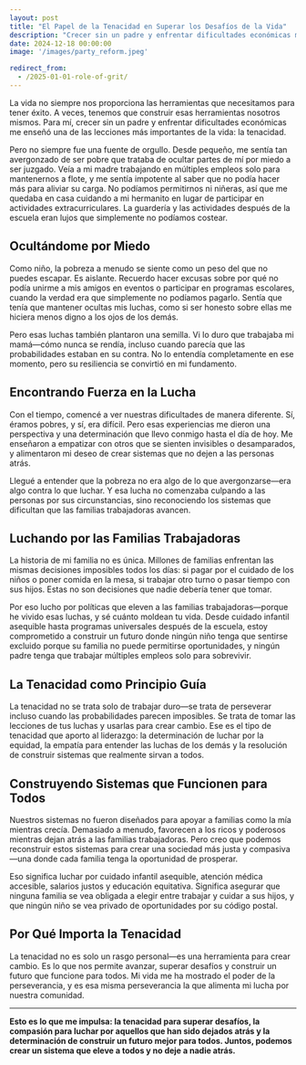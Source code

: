```yaml
---
layout: post
title: "El Papel de la Tenacidad en Superar los Desafíos de la Vida"
description: "Crecer sin un padre y enfrentar dificultades económicas me enseñó tenacidad. Es esta perseverancia la que me impulsa a luchar por las familias trabajadoras y asegurar que nadie se quede atrás por los sistemas que están destinados a servirnos."
date: 2024-12-18 00:00:00
image: '/images/party_reform.jpeg'

redirect_from:
  - /2025-01-01-role-of-grit/
---
```


La vida no siempre nos proporciona las herramientas que necesitamos para tener éxito. A veces, tenemos que construir esas herramientas nosotros mismos. Para mí, crecer sin un padre y enfrentar dificultades económicas me enseñó una de las lecciones más importantes de la vida: la tenacidad.

Pero no siempre fue una fuente de orgullo. Desde pequeño, me sentía tan avergonzado de ser pobre que trataba de ocultar partes de mí por miedo a ser juzgado. Veía a mi madre trabajando en múltiples empleos solo para mantenernos a flote, y me sentía impotente al saber que no podía hacer más para aliviar su carga. No podíamos permitirnos ni niñeras, así que me quedaba en casa cuidando a mi hermanito en lugar de participar en actividades extracurriculares. La guardería y las actividades después de la escuela eran lujos que simplemente no podíamos costear.

## Ocultándome por Miedo

Como niño, la pobreza a menudo se siente como un peso del que no puedes escapar. Es aislante. Recuerdo hacer excusas sobre por qué no podía unirme a mis amigos en eventos o participar en programas escolares, cuando la verdad era que simplemente no podíamos pagarlo. Sentía que tenía que mantener ocultas mis luchas, como si ser honesto sobre ellas me hiciera menos digno a los ojos de los demás.

Pero esas luchas también plantaron una semilla. Vi lo duro que trabajaba mi mamá—cómo nunca se rendía, incluso cuando parecía que las probabilidades estaban en su contra. No lo entendía completamente en ese momento, pero su resiliencia se convirtió en mi fundamento.

## Encontrando Fuerza en la Lucha

Con el tiempo, comencé a ver nuestras dificultades de manera diferente. Sí, éramos pobres, y sí, era difícil. Pero esas experiencias me dieron una perspectiva y una determinación que llevo conmigo hasta el día de hoy. Me enseñaron a empatizar con otros que se sienten invisibles o desamparados, y alimentaron mi deseo de crear sistemas que no dejen a las personas atrás.

Llegué a entender que la pobreza no era algo de lo que avergonzarse—era algo contra lo que luchar. Y esa lucha no comenzaba culpando a las personas por sus circunstancias, sino reconociendo los sistemas que dificultan que las familias trabajadoras avancen.

## Luchando por las Familias Trabajadoras

La historia de mi familia no es única. Millones de familias enfrentan las mismas decisiones imposibles todos los días: si pagar por el cuidado de los niños o poner comida en la mesa, si trabajar otro turno o pasar tiempo con sus hijos. Estas no son decisiones que nadie debería tener que tomar.

Por eso lucho por políticas que eleven a las familias trabajadoras—porque he vivido esas luchas, y sé cuánto moldean tu vida. Desde cuidado infantil asequible hasta programas universales después de la escuela, estoy comprometido a construir un futuro donde ningún niño tenga que sentirse excluido porque su familia no puede permitirse oportunidades, y ningún padre tenga que trabajar múltiples empleos solo para sobrevivir.

## La Tenacidad como Principio Guía

La tenacidad no se trata solo de trabajar duro—se trata de perseverar incluso cuando las probabilidades parecen imposibles. Se trata de tomar las lecciones de tus luchas y usarlas para crear cambio. Ese es el tipo de tenacidad que aporto al liderazgo: la determinación de luchar por la equidad, la empatía para entender las luchas de los demás y la resolución de construir sistemas que realmente sirvan a todos.

## Construyendo Sistemas que Funcionen para Todos

Nuestros sistemas no fueron diseñados para apoyar a familias como la mía mientras crecía. Demasiado a menudo, favorecen a los ricos y poderosos mientras dejan atrás a las familias trabajadoras. Pero creo que podemos reconstruir estos sistemas para crear una sociedad más justa y compasiva—una donde cada familia tenga la oportunidad de prosperar.

Eso significa luchar por cuidado infantil asequible, atención médica accesible, salarios justos y educación equitativa. Significa asegurar que ninguna familia se vea obligada a elegir entre trabajar y cuidar a sus hijos, y que ningún niño se vea privado de oportunidades por su código postal.

## Por Qué Importa la Tenacidad

La tenacidad no es solo un rasgo personal—es una herramienta para crear cambio. Es lo que nos permite avanzar, superar desafíos y construir un futuro que funcione para todos. Mi vida me ha mostrado el poder de la perseverancia, y es esa misma perseverancia la que alimenta mi lucha por nuestra comunidad.

---

**Esto es lo que me impulsa: la tenacidad para superar desafíos, la compasión para luchar por aquellos que han sido dejados atrás y la determinación de construir un futuro mejor para todos. Juntos, podemos crear un sistema que eleve a todos y no deje a nadie atrás.**